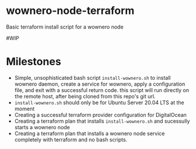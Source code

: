 # wownero-node-terraform
Basic terraform install script for a wownero node

#WIP

# Milestones
- Simple, unsophisticated bash script `install-wownero.sh` to install wownero daemon, create a service for wownero, apply a configuration file, and exit with a successful return code. this script will run directly on the remote host, after being cloned from this repo's git url.
- `install-wownero.sh` should only be for Ubuntu Server 20.04 LTS at the moment
- Creating a successful terraform provider configuration for DigitalOcean
- Creating a terraform plan that installs `install-wownero.sh` and sucessully starts a wownero node
- Creating a terraform plan that installs a wownero node service completely with terraform and no bash scripts.
